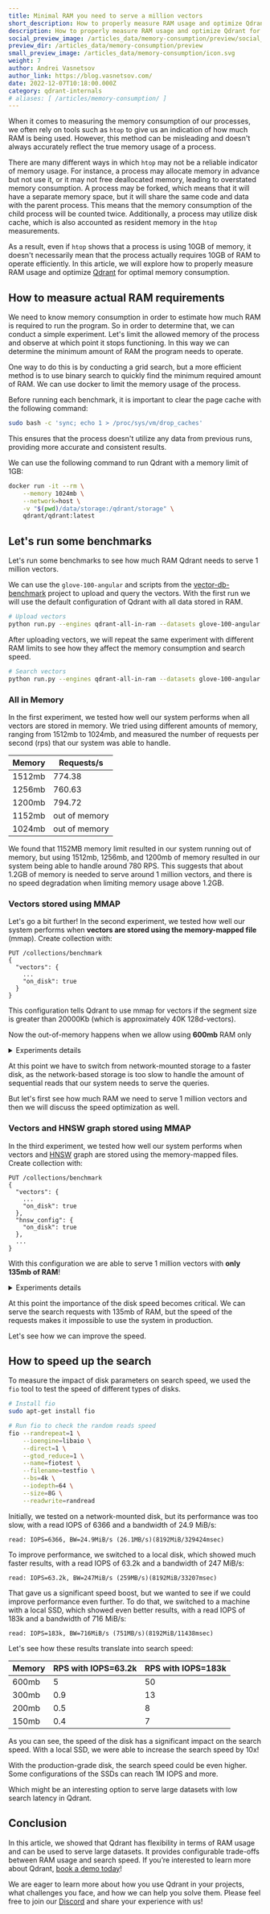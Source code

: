 ```yaml
---
title: Minimal RAM you need to serve a million vectors
short_description: How to properly measure RAM usage and optimize Qdrant for memory consumption.
description: How to properly measure RAM usage and optimize Qdrant for memory consumption.
social_preview_image: /articles_data/memory-consumption/preview/social_preview.jpg
preview_dir: /articles_data/memory-consumption/preview
small_preview_image: /articles_data/memory-consumption/icon.svg
weight: 7
author: Andrei Vasnetsov
author_link: https://blog.vasnetsov.com/
date: 2022-12-07T10:18:00.000Z
category: qdrant-internals
# aliases: [ /articles/memory-consumption/ ]
---
```



<!--
1. How people usually measure memory and why it might be misleading
2. How to properly measure memory
3. Try different configurations of Qdrant and see how they affect the memory consumption and search speed
4. Conclusion
-->

<!--
Introduction:

1. We are used to measure memory consumption by looking into `htop`. But it could be misleading.
2. There are multiple reasons why it is wrong:
    1. Process may allocate memory, but not use it.
    2. Process may not free deallocated memory.
    3. Process might be forked and memory is shared between processes.
    3. Process may use disk cache.
3. As a result, if you see `10GB` memory consumption in `htop`, it doesn't mean that your process actually needs `10GB` of RAM to work.
-->

When it comes to measuring the memory consumption of our processes, we often rely on tools such as `htop` to give us an indication of how much RAM is being used. However, this method can be misleading and doesn't always accurately reflect the true memory usage of a process.

There are many different ways in which `htop` may not be a reliable indicator of memory usage. 
For instance, a process may allocate memory in advance but not use it, or it may not free deallocated memory, leading to overstated memory consumption. 
A process may be forked, which means that it will have a separate memory space, but it will share the same code and data with the parent process.
This means that the memory consumption of the child process will be counted twice.
Additionally, a process may utilize disk cache, which is also accounted as resident memory in the `htop` measurements.

As a result, even if `htop` shows that a process is using 10GB of memory, it doesn't necessarily mean that the process actually requires 10GB of RAM to operate efficiently.
In this article, we will explore how to properly measure RAM usage and optimize [Qdrant](https://qdrant.tech/) for optimal memory consumption.

## How to measure actual RAM requirements

<!--
1. We need to know how much RAM we need to have for the program to work, so why not just do a straightforward experiment.
2. Let's limit the allowed memory of the process and see at which point the process will working.
3. We can do a grid search, but it is better to apply binary search to find the minimum amount of RAM more quickly.
4. We will use docker to limit the memory usage of the process.
5. Before running docker we will use 

    ```
    # Ensure that there is no data in page cache before each benchmark run
    sudo bash -c 'sync; echo 1 > /proc/sys/vm/drop_caches' 
    ```

    to clear the page between runs and make sure that the process doesn't use of the previous runs.

-->

We need to know memory consumption in order to estimate how much RAM is required to run the program.
So in order to determine that, we can conduct a simple experiment.
Let's limit the allowed memory of the process and observe at which point it stops functioning. 
In this way we can determine the minimum amount of RAM the program needs to operate.

One way to do this is by conducting a grid search, but a more efficient method is to use binary search to quickly find the minimum required amount of RAM.
We can use docker to limit the memory usage of the process. 

Before running each benchmark, it is important to clear the page cache with the following command:

```bash
sudo bash -c 'sync; echo 1 > /proc/sys/vm/drop_caches'
```

This ensures that the process doesn't utilize any data from previous runs, providing more accurate and consistent results.

We can use the following command to run Qdrant with a memory limit of 1GB:

```bash
docker run -it --rm \
    --memory 1024mb \
    --network=host \
    -v "$(pwd)/data/storage:/qdrant/storage" \
    qdrant/qdrant:latest
```

## Let's run some benchmarks

Let's run some benchmarks to see how much RAM Qdrant needs to serve 1 million vectors.

We can use the `glove-100-angular` and scripts from the [vector-db-benchmark](https://github.com/qdrant/vector-db-benchmark) project to upload and query the vectors.
With the first run we will use the default configuration of Qdrant with all data stored in RAM.

```bash
# Upload vectors
python run.py --engines qdrant-all-in-ram --datasets glove-100-angular
```

After uploading vectors, we will repeat the same experiment with different RAM limits to see how they affect the memory consumption and search speed.

```bash
# Search vectors
python run.py --engines qdrant-all-in-ram --datasets glove-100-angular --skip-upload
```

<!--

Experiment results:

All in memory:

1024mb - out of memory
1512mb - 774.38 rps
1256mb - 760.63 rps 
1152mb - out of memory
1200mb - 794.72it/s

Conclusion: about 1.2GB is needed to serve ~1 million vectors, no speed degradation with limiting memory above 1.2GB

MMAP for vectors:

1200mb - 759.94 rps
1100mb - 687.00 rps
1000mb - 10 rps

--- use a bit faster disk ---

1000mb - 25 rps
500mb - out of memory
750mb - 5 rps
625mb - 2.5 rps
575mb - out of memory
600mb - out of memory

We can go even lower by using mmap not only for vectors, but also for the index.
MMAP for vectors and HNSW graph:

600mb - 5 rps
300mb - 0.9 rps / 1.1 sec per query
150mb - 0.4 rps / 2.5 sec per query
75mb - out of memory
110mb - out of memory
125mb - out of memory
135mb - 0.33 rps / 3 sec per query

-->

### All in Memory

In the first experiment, we tested how well our system performs when all vectors are stored in memory.
We tried using different amounts of memory, ranging from 1512mb to 1024mb, and measured the number of requests per second (rps) that our system was able to handle.

| Memory | Requests/s    |
|--------|---------------|
| 1512mb | 774.38        |
| 1256mb | 760.63        |
| 1200mb | 794.72        |
| 1152mb | out of memory |
| 1024mb | out of memory |


We found that 1152MB memory limit resulted in our system running out of memory, but using 1512mb, 1256mb, and 1200mb of memory resulted in our system being able to handle around 780 RPS.
This suggests that about 1.2GB of memory is needed to serve around 1 million vectors, and there is no speed degradation when limiting memory usage above 1.2GB.

### Vectors stored using MMAP

Let's go a bit further!
In the second experiment, we tested how well our system performs when **vectors are stored using the memory-mapped file** (mmap).
Create collection with:

```http
PUT /collections/benchmark
{
  "vectors": {
    ...
    "on_disk": true
  }
}

```
This configuration tells Qdrant to use mmap for vectors if the segment size is greater than 20000Kb (which is approximately 40K 128d-vectors).

Now the out-of-memory happens when we allow using **600mb** RAM only

<details>
  <summary>Experiments details</summary>

| Memory | Requests/s    |
|--------|---------------|
| 1200mb | 759.94 |
| 1100mb | 687.00 |
| 1000mb | 10     |

--- use a bit faster disk ---

| Memory | Requests/s    |
|--------|---------------|
| 1000mb | 25 rps        |
| 750mb  | 5 rps         |
| 625mb  | 2.5 rps       |
| 600mb  | out of memory |


</details>

At this point we have to switch from network-mounted storage to a faster disk, as the network-based storage is too slow to handle the amount of sequential reads that our system needs to serve the queries.

But let's first see how much RAM we need to serve 1 million vectors and then we will discuss the speed optimization as well.


### Vectors and HNSW graph stored using MMAP

In the third experiment, we tested how well our system performs when vectors and [HNSW](https://qdrant.tech/articles/filtrable-hnsw/) graph are stored using the memory-mapped files.
Create collection with:

```http
PUT /collections/benchmark 
{
  "vectors": {
    ...
    "on_disk": true
  },
  "hnsw_config": {
    "on_disk": true
  },
  ...
}
```

With this configuration we are able to serve 1 million vectors with **only 135mb of RAM**!


<details>
  <summary>Experiments details</summary>


| Memory | Requests/s    |
|--------|---------------|
| 600mb | 5 rps          |
| 300mb | 0.9 rps / 1.1 sec per query |
| 150mb | 0.4 rps / 2.5 sec per query |
| 135mb | 0.33 rps / 3 sec per query |
| 125mb | out of memory |

</details>

At this point the importance of the disk speed becomes critical.
We can serve the search requests with 135mb of RAM, but the speed of the requests makes it impossible to use the system in production.

Let's see how we can improve the speed.


## How to speed up the search


<!--
We need to look into disk parameters and see how they affect the search speed.

Let's measure the disk speed with `fio`:

```
fio --randrepeat=1 --ioengine=libaio --direct=1 --gtod_reduce=1 --name=fiotest --filename=testfio --bs=4k --iodepth=64 --size=8G --readwrite=randread
```

Initially we tested on network-mounted disk, but it was too slow:

```
read: IOPS=6366, BW=24.9MiB/s (26.1MB/s)(8192MiB/329424msec)
```

So we switched to default local disk:

```
read: IOPS=63.2k, BW=247MiB/s (259MB/s)(8192MiB/33207msec)
```

Let's now try it on a machine with local SSD and see if it affects the search speed:

```
read: IOPS=183k, BW=716MiB/s (751MB/s)(8192MiB/11438msec)
```

We can use faster disk to speed up the search.
Here are the results:

600mb - 50 rps
300mb - 13 rps
200md - 8 rps
150mb - 7 rps

-->

To measure the impact of disk parameters on search speed, we used the `fio` tool to test the speed of different types of disks.

```bash
# Install fio
sudo apt-get install fio

# Run fio to check the random reads speed
fio --randrepeat=1 \
    --ioengine=libaio \
    --direct=1 \
    --gtod_reduce=1 \
    --name=fiotest \
    --filename=testfio \
    --bs=4k \
    --iodepth=64 \
    --size=8G \
    --readwrite=randread
```


Initially, we tested on a network-mounted disk, but its performance was too slow, with a read IOPS of 6366 and a bandwidth of 24.9 MiB/s:

```text
read: IOPS=6366, BW=24.9MiB/s (26.1MB/s)(8192MiB/329424msec)
```

To improve performance, we switched to a local disk, which showed much faster results, with a read IOPS of 63.2k and a bandwidth of 247 MiB/s:

```text
read: IOPS=63.2k, BW=247MiB/s (259MB/s)(8192MiB/33207msec)
```

That gave us a significant speed boost, but we wanted to see if we could improve performance even further.
To do that, we switched to a machine with a local SSD, which showed even better results, with a read IOPS of 183k and a bandwidth of 716 MiB/s:

```text
read: IOPS=183k, BW=716MiB/s (751MB/s)(8192MiB/11438msec)
```

Let's see how these results translate into search speed:

| Memory | RPS with IOPS=63.2k | RPS with IOPS=183k |
|--------|---------------------|--------------------|
| 600mb  | 5                   | 50                 |
| 300mb  | 0.9                 | 13                 |
| 200mb  | 0.5                 | 8                  |
| 150mb  | 0.4                 | 7                  |


As you can see, the speed of the disk has a significant impact on the search speed.
With a local SSD, we were able to increase the search speed by 10x!

With the production-grade disk, the search speed could be even higher. 
Some configurations of the SSDs can reach 1M IOPS and more.

Which might be an interesting option to serve large datasets with low search latency in Qdrant.


## Conclusion

In this article, we showed that Qdrant has flexibility in terms of RAM usage and can be used to serve large datasets. It provides configurable trade-offs between RAM usage and search speed. If you’re interested to learn more about Qdrant, [book a demo today](https://qdrant.tech/contact-us/)!

We are eager to learn more about how you use Qdrant in your projects, what challenges you face, and how we can help you solve them.
Please feel free to join our [Discord](https://qdrant.to/discord) and share your experience with us!

